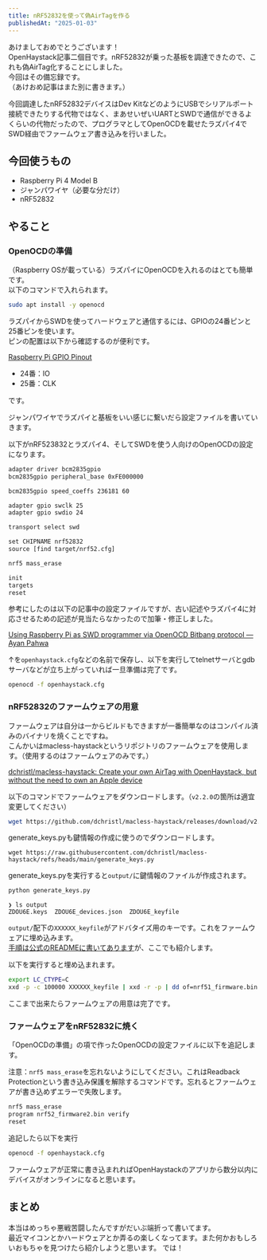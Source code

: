 ```yaml
---
title: nRF52832を使って偽AirTagを作る
publishedAt: "2025-01-03"
---
```


あけましておめでとうございます！  
OpenHaystack記事二個目です。nRF52832が乗った基板を調達できたので、これも偽AirTag化することにしました。  
今回はその備忘録です。  
（あけおめ記事はまた別に書きます。）

今回調達したnRF52832デバイスはDev KitなどのようにUSBでシリアルポート接続できたりする代物ではなく、まあせいぜいUARTとSWDで通信ができるよくらいの代物だったので、プログラマとしてOpenOCDを載せたラズパイ4でSWD経由でファームウェア書き込みを行いました。

## 今回使うもの

- Raspberry Pi 4 Model B
- ジャンパワイヤ（必要な分だけ）
- nRF52832

## やること

### OpenOCDの準備

（Raspberry OSが載っている）ラズパイにOpenOCDを入れるのはとても簡単です。  
以下のコマンドで入れられます。

```bash
sudo apt install -y openocd
```

ラズパイからSWDを使ってハードウェアと通信するには、GPIOの24番ピンと25番ピンを使います。  
ピンの配置は以下から確認するのが便利です。

[Raspberry Pi GPIO Pinout](https://pinout.xyz/)

- 24番：IO
- 25番：CLK

です。

ジャンパワイヤでラズパイと基板をいい感じに繋いだら設定ファイルを書いていきます。

以下がnRF523832とラズパイ4、そしてSWDを使う人向けのOpenOCDの設定になります。

```txt
adapter driver bcm2835gpio
bcm2835gpio peripheral_base 0xFE000000

bcm2835gpio speed_coeffs 236181 60

adapter gpio swclk 25
adapter gpio swdio 24

transport select swd

set CHIPNAME nrf52832
source [find target/nrf52.cfg]

nrf5 mass_erase

init
targets
reset
```

参考にしたのは以下の記事中の設定ファイルですが、古い記述やラズパイ4に対応させるための記述が見当たらなかったので加筆・修正しました。

[Using Raspberry Pi as SWD programmer via OpenOCD Bitbang protocol — Ayan Pahwa](https://codensolder.com/blog/rip-swd-programmer)

↑を`openhaystack.cfg`などの名前で保存し、以下を実行してtelnetサーバとgdbサーバなどが立ち上がっていれば一旦準備は完了です。

```bash
openocd -f openhaystack.cfg
```

### nRF52832のファームウェアの用意

ファームウェアは自分は一からビルドもできますが一番簡単なのはコンパイル済みのバイナリを焼くことですね。  
こんかいはmacless-haystackというリポジトリのファームウェアを使用します。（使用するのはファームウェアのみです。）

[dchristl/macless-haystack: Create your own AirTag with OpenHaystack, but without the need to own an Apple device](https://github.com/dchristl/macless-haystack)

以下のコマンドでファームウェアをダウンロードします。（`v2.2.0`の箇所は適宜変更してください）

```bash
wget https://github.com/dchristl/macless-haystack/releases/download/v2.2.0/nrf52_firmware.bin
```

generate_keys.pyも鍵情報の作成に使うのでダウンロードします。

```
wget https://raw.githubusercontent.com/dchristl/macless-haystack/refs/heads/main/generate_keys.py
```

generate_keys.pyを実行すると`output/`に鍵情報のファイルが作成されます。

```bash
python generate_keys.py
```

```
❯ ls output
ZDOU6E.keys  ZDOU6E_devices.json  ZDOU6E_keyfile
```

`output/`配下の`XXXXXX_keyfile`がアドバタイズ用のキーです。これをファームウェアに埋め込みます。  
[手順は公式のREADMEに書いてあります](https://github.com/dchristl/macless-haystack/blob/main/firmware/nrf5x/README.md)が、ここでも紹介します。

以下を実行すると埋め込まれます。

```bash
export LC_CTYPE=C
xxd -p -c 100000 XXXXXX_keyfile | xxd -r -p | dd of=nrf51_firmware.bin skip=1 bs=1 seek=$(grep -oba OFFLINEFINDINGPUBLICKEYHERE! nrf51_firmware.bin | cut -d ':' -f 1) conv=notrunc
```

ここまで出来たらファームウェアの用意は完了です。

### ファームウェアをnRF52832に焼く

「OpenOCDの準備」の項で作ったOpenOCDの設定ファイルに以下を追記します。

注意：`nrf5 mass_erase`を忘れないようにしてください。これはReadback Protectionという書き込み保護を解除するコマンドです。忘れるとファームウェアが書き込めずエラーで失敗します。

```txt
nrf5 mass_erase
program nrf52_firmware2.bin verify
reset
```

追記したら以下を実行

```bash
openocd -f openhaystack.cfg
```

ファームウェアが正常に書き込まれればOpenHaystackのアプリから数分以内にデバイスがオンラインになると思います。

## まとめ

本当はめっちゃ悪戦苦闘したんですがだいぶ端折って書いてます。  
最近マイコンとかハードウェアとか弄るの楽しくなってます。また何かおもしろいおもちゃを見つけたら紹介しようと思います。
では！
